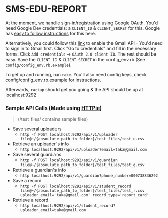 # SMS-EDU-REPORT

At the moment, we handle sign-in/registration using Google OAuth. You'd need Google Dev credentials: a `CLIENT_ID` & `CLIENT_SECRET` for this. Google has [easy to follow instructions](https://developers.google.com/gmail/api/auth/web-server) for this here.

Alternatively, you could follow this [link](https://console.developers.google.com//start/api?id=gmail&credential=client_key) to enable the Gmail API - You'd need to sign in to Gmail first. Click "Go to credentials" and fill in the necessary forms. Click `Add credentials` -> `OAuth 2.0 client ID`. The rest should be easy. Save the `CLIENT_ID` & `CLIENT_SECRET` in the config_env.rb (See `config/config_env.rb.example`).

To get up and running, run `rake`.
You'll also need config keys, check config/config_env.rb.example for instructions.

Afterwards, `rackup` should get you going & the API should be up at localhost:9292

### Sample API Calls (Made using [HTTPie](https://github.com/jkbrzt/httpie))
> (/test_files/ contains sample files)

- Save several uploaders
  - `http -f POST localhost:9292/api/v1/uploader file@~/{absoulute_path_to_folder}/test_files/test_u.csv`
- Retrieve an uploader's info
  - `http localhost:9292/api/v1/uploader?email=taka@gmail.com`
- Save several guardians
  - `http -f POST localhost:9292/api/v1/guardian file@~/{absoulute_path_to_folder}/test_files/test_g.csv`
- Retrieve a guardian's info
  - `http localhost:9292/api/v1/guardian?phone_number=000738836292`
- Save a record
  - `http -f POST localhost:9292/api/v1/student_record file@~/{absoulute_path_to_folder}/test_files/test_r.csv uploader_email='taka@gmail.com' record_type='report_card'`
- Retrieve a record
  - `http localhost:9292/api/v1/student_record?uploader_email=taka@gmail.com`
